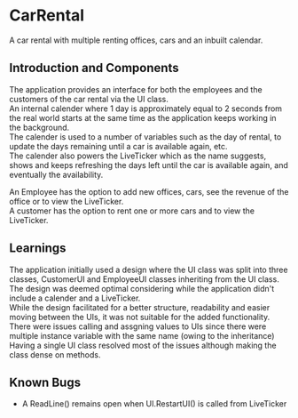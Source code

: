 # CarRental
A car rental with multiple renting offices, cars and an inbuilt calendar.

## Introduction and Components
The application provides an interface for both the employees and the customers of the car rental via the UI class.  
An internal calender where 1 day is approximately equal to 2 seconds from the real world starts at the same time as the application keeps working in the background.  
The calender is used to a number of variables such as the day of rental, to update the days remaining until a car is available again, etc.   
The calender also powers the LiveTicker which as the name suggests, shows and keeps refreshing the days left until the car is available again, and eventually the availability.  
  
An Employee has the option to add new offices, cars, see the revenue of the office or to view the LiveTicker.  
A customer has the option to rent one or more cars and to view the LiveTicker.  

## Learnings
The application initially used a design where the UI class was split into three classes, CustomerUI and EmployeeUI classes inheriting from the UI class.  
The design was deemed optimal considering while the application didn't include a calender and a LiveTicker.  
While the design facilitated for a better structure, readability and easier moving between the UIs, it was not suitable for the added functionality.  
There were issues calling and assgning values to UIs since there were multiple instance variable with the same name (owing to the inheritance)  
Having a single UI class resolved most of the issues although making the class dense on methods.  

## Known Bugs
- A ReadLine() remains open when UI.RestartUI() is called from LiveTicker  
